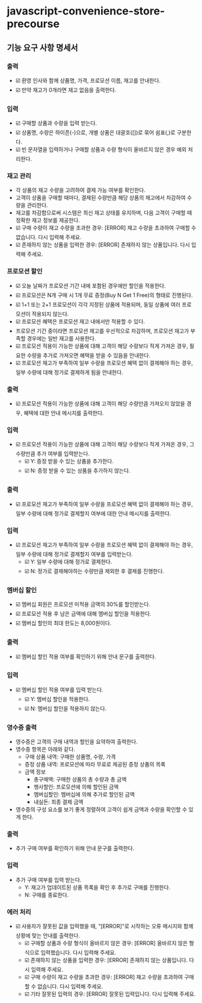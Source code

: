 # javascript-convenience-store-precourse

## 기능 요구 사항 명세서

### 출력

- ☑️ 환영 인사와 함께 상품명, 가격, 프로모션 이름, 재고를 안내한다.
- ☑️ 만약 재고가 0개라면 재고 없음을 출력한다.

### 입력

- ☑️ 구매할 상품과 수량을 입력 받는다.
- ☑️ 상품명, 수량은 하이픈(-)으로, 개별 상품은 대괄호([])로 묶어 쉼표(,)로 구분한다.
- ☑️ 빈 문자열을 입력하거나 구매할 상품과 수량 형식이 올바르지 않은 경우 예외 처리한다.

### 재고 관리

- 각 상품의 재고 수량을 고려하여 결제 가능 여부를 확인한다.
- 고객이 상품을 구매할 때마다, 결제된 수량만큼 해당 상품의 재고에서 차감하여 수량을 관리한다.
- 재고를 차감함으로써 시스템은 최신 재고 상태를 유지하며, 다음 고객이 구매할 때 정확한 재고 정보를 제공한다.
- ☑️ 구매 수량이 재고 수량을 초과한 경우: [ERROR] 재고 수량을 초과하여 구매할 수 없습니다. 다시 입력해 주세요.
- ☑️ 존재하지 않는 상품을 입력한 경우: [ERROR] 존재하지 않는 상품입니다. 다시 입력해 주세요.

### 프로모션 할인

- ☑️ 오늘 날짜가 프로모션 기간 내에 포함된 경우에만 할인을 적용한다.
- ☑️ 프로모션은 N개 구매 시 1개 무료 증정(Buy N Get 1 Free)의 형태로 진행된다.
- ☑️ 1+1 또는 2+1 프로모션이 각각 지정된 상품에 적용되며, 동일 상품에 여러 프로모션이 적용되지 않는다.
- ☑️ 프로모션 혜택은 프로모션 재고 내에서만 적용할 수 있다.
- 프로모션 기간 중이라면 프로모션 재고를 우선적으로 차감하며, 프로모션 재고가 부족할 경우에는 일반 재고를 사용한다.
- ☑️ 프로모션 적용이 가능한 상품에 대해 고객이 해당 수량보다 적게 가져온 경우, 필요한 수량을 추가로 가져오면 혜택을 받을 수 있음을 안내한다.
- ☑️ 프로모션 재고가 부족하여 일부 수량을 프로모션 혜택 없이 결제해야 하는 경우, 일부 수량에 대해 정가로 결제하게 됨을 안내한다.

### 출력

- ☑️ 프로모션 적용이 가능한 상품에 대해 고객이 해당 수량만큼 가져오지 않았을 경우, 혜택에 대한 안내 메시지를 출력한다.

### 입력

- ☑️ 프로모션 적용이 가능한 상품에 대해 고객이 해당 수량보다 적게 가져온 경우, 그 수량만큼 추가 여부를 입력받는다.
  - ☑️ Y: 증정 받을 수 있는 상품을 추가한다.
  - ☑️ N: 증정 받을 수 있는 상품을 추가하지 않는다.

### 출력

- ☑️ 프로모션 재고가 부족하여 일부 수량을 프로모션 혜택 없이 결제해야 하는 경우, 일부 수량에 대해 정가로 결제할지 여부에 대한 안내 메시지를 출력한다.

### 입력

- ☑️ 프로모션 재고가 부족하여 일부 수량을 프로모션 혜택 없이 결제해야 하는 경우, 일부 수량에 대해 정가로 결제할지 여부를 입력받는다.
  - ☑️ Y: 일부 수량에 대해 정가로 결제한다.
  - ☑️ N: 정가로 결제해야하는 수량만큼 제외한 후 결제를 진행한다.

### 멤버십 할인

- ☑️ 멤버십 회원은 프로모션 미적용 금액의 30%를 할인받는다.
- ☑️ 프로모션 적용 후 남은 금액에 대해 멤버십 할인을 적용한다.
- ☑️ 멤버십 할인의 최대 한도는 8,000원이다.

### 출력

- ☑️ 멤버십 할인 적용 여부를 확인하기 위해 안내 문구를 출력한다.

### 입력

- ☑️ 멤버십 할인 적용 여부를 입력 받는다.
  - ☑️ Y: 멤버십 할인을 적용한다.
  - ☑️ N: 멤버십 할인을 적용하지 않는다.

### 영수증 출력

- 영수증은 고객의 구매 내역과 할인을 요약하여 출력한다.
- 영수증 항목은 아래와 같다.
  - 구매 상품 내역: 구매한 상품명, 수량, 가격
  - 증정 상품 내역: 프로모션에 따라 무료로 제공된 증정 상품의 목록
  - 금액 정보
    - 총구매액: 구매한 상품의 총 수량과 총 금액
    - 행사할인: 프로모션에 의해 할인된 금액
    - 멤버십할인: 멤버십에 의해 추가로 할인된 금액
    - 내실돈: 최종 결제 금액
- 영수증의 구성 요소를 보기 좋게 정렬하여 고객이 쉽게 금액과 수량을 확인할 수 있게 한다.

### 출력

- 추가 구매 여부를 확인하기 위해 안내 문구를 출력한다.

### 입력

- 추가 구매 여부를 입력 받는다.
  - Y: 재고가 업데이트된 상품 목록을 확인 후 추가로 구매를 진행한다.
  - N: 구매를 종료한다.

### 에러 처리

- ☑️ 사용자가 잘못된 값을 입력했을 때, "[ERROR]"로 시작하는 오류 메시지와 함께 상황에 맞는 안내를 출력한다.
  - ☑️ 구매할 상품과 수량 형식이 올바르지 않은 경우: [ERROR] 올바르지 않은 형식으로 입력했습니다. 다시 입력해 주세요.
  - ☑️ 존재하지 않는 상품을 입력한 경우: [ERROR] 존재하지 않는 상품입니다. 다시 입력해 주세요.
  - ☑️ 구매 수량이 재고 수량을 초과한 경우: [ERROR] 재고 수량을 초과하여 구매할 수 없습니다. 다시 입력해 주세요.
  - ☑️ 기타 잘못된 입력의 경우: [ERROR] 잘못된 입력입니다. 다시 입력해 주세요.
